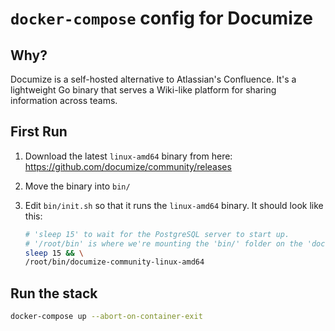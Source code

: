 # `docker-compose` config for Documize

## Why?

Documize is a self-hosted alternative to Atlassian's Confluence.
It's a lightweight Go binary that serves a Wiki-like platform for sharing information
across teams.

## First Run

1. Download the latest `linux-amd64` binary from here: https://github.com/documize/community/releases
2. Move the binary into `bin/`
3. Edit `bin/init.sh` so that it runs the `linux-amd64` binary. It should look like this:

	```bash
	# 'sleep 15' to wait for the PostgreSQL server to start up.
	# '/root/bin' is where we're mounting the 'bin/' folder on the 'documize' container
	sleep 15 && \
	/root/bin/documize-community-linux-amd64
	```

## Run the stack

```bash
docker-compose up --abort-on-container-exit
```